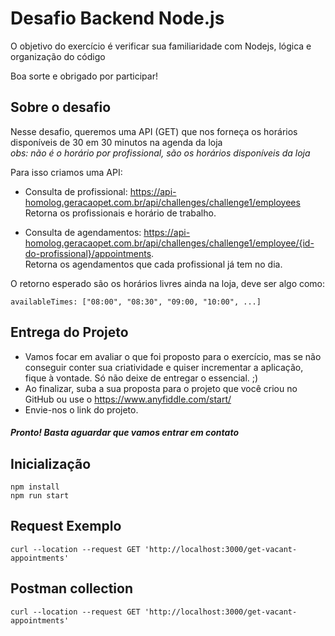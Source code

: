 # Desafio Backend Node.js

O objetivo do exercício é verificar sua familiaridade com Nodejs, lógica e organização do código

Boa sorte e obrigado por participar!

## Sobre o desafio

Nesse desafio, queremos uma API (GET) que nos forneça os horários disponíveis de 30 em 30 minutos na agenda da loja <br>
_obs: não é o horário por profissional, são os horários disponíveis da loja_

Para isso criamos uma API:

- Consulta de profissional: https://api-homolog.geracaopet.com.br/api/challenges/challenge1/employees <br>
Retorna os profissionais e horário de trabalho.

- Consulta de agendamentos: https://api-homolog.geracaopet.com.br/api/challenges/challenge1/employee/{id-do-profissional}/appointments. <br>
Retorna os agendamentos que cada profissional já tem no dia.


O retorno esperado são os horários livres ainda na loja, deve ser algo como:

```
availableTimes: ["08:00", "08:30", "09:00, "10:00", ...]
```


## Entrega do Projeto
- Vamos focar em avaliar o que foi proposto para o exercício, mas se não conseguir conter sua criatividade e quiser incrementar a aplicação, fique à vontade. Só não deixe de entregar o essencial. ;)
- Ao finalizar, suba a sua proposta para o projeto que você criou no GitHub ou use o https://www.anyfiddle.com/start/
- Envie-nos o link do projeto.


 ##### Pronto! Basta aguardar que vamos entrar em contato


## Inicialização
```
npm install
npm run start
```

## Request Exemplo
```
curl --location --request GET 'http://localhost:3000/get-vacant-appointments'
```
## Postman collection
```
curl --location --request GET 'http://localhost:3000/get-vacant-appointments'
```